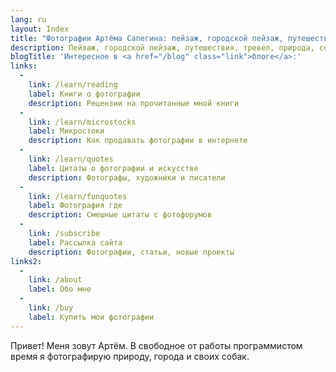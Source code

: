 ```yaml
---
lang: ru
layout: Index
title: "Фотографии Артёма Сапегина: пейзаж, городской пейзаж, путешествия, тревел, природа, собаки, фото"
description: Пейзаж, городской пейзаж, путешествия, тревел, природа, собаки и блог о фотографии.
blogTitle: 'Интересное в <a href="/blog" class="link">блоге</a>:'
links:
  -
    link: /learn/reading
    label: Книги о фотографии
    description: Рецензии на прочитанные мной книги
  -
    link: /learn/microstocks
    label: Микростоки
    description: Как продавать фотографии в интернете
  -
    link: /learn/quotes
    label: Цитаты о фотографии и искусстве
    description: Фотографы, художники и писатели
  -
    link: /learn/funquotes
    label: Фотография где
    description: Смешные цитаты с фотофорумов
  -
    link: /subscribe
    label: Рассылка сайта
    description: Фотографии, статьи, новые проекты
links2:
  -
    link: /about
    label: Обо мне
  -
    link: /buy
    label: Купить мои фотографии
---
```


Привет! Меня зовут Артём. В свободное от работы программистом время я фотографирую природу, города и своих собак.
